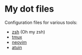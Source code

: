 # My dot files

Configuration files for various tools:

- [zsh][zsh] (Oh my zsh)
- [tmux][tmux]
- [neovim][neovim]
- [atuin][atuin]

[atuin]: https://github.com/atuinsh/atuin
[neovim]: https://neovim.io/
[tmux]: https://github.com/tmux/tmux
[zsh]: https://ohmyz.sh/
